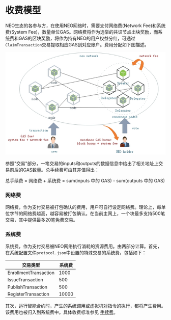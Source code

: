 # 收费模型

NEO生态的各参与方，在使用NEO网络时，需要支付网络费(Network Fee)和系统费(System Fee)，数量单位GAS。网络费将作为选举的共识节点出块奖励，而系统费和GAS的区块奖励，将作为持有NEO的用户权益分红，可通过`ClaimTransaction`交易提取相应GAS到对应账户。费用分配如下图描述。

[![economic model](../images/blockchain/economic_model.jpg)](../../images/blockchain/economic_model.jpg)

参照"交易"部分，一笔交易的inputs和outputs的数据信息中给出了相关地址上交易前后的GAS数量。总手续费可由其差值得出：

总手续费 = 网络费 + 系统费 = sum(inputs 中的 GAS) - sum(outputs 中的 GAS)

### 网络费

网络费，作为支付交易被打包确认的费用，用户可自行设定网络费。理论上，每单位字节的网络费越高，越容易被打包确认。在当前主网上，一个块最多支持500笔交易，其中提供最多20笔免费交易。

### 系统费
系统费，作为支付交易被NEO网络执行消耗的资源费用。由两部分计算。首先，在系统配置文件`protocol.json`中设置的特殊交易的系统费，包括如下： 

| 交易类型              |     系统费    |
|-----------------------|---------------|
| EnrollmentTransaction |      1000     |
| IssueTransaction      |       500     |
| PublishTransaction    |       500     |
| RegisterTransaction   |     10000     |

其次，运行智能合约时，产生的系统调用或虚拟机对指令的执行，都将产生费用。该费用也被归入到系统费中。具体收费标准参见 [手续费](../../sc/fees.md)。

